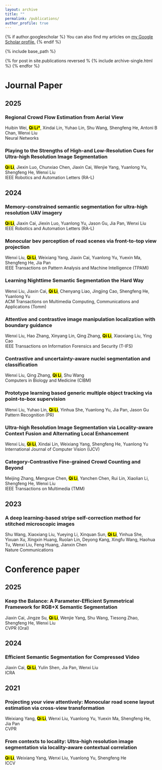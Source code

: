 ```yaml
---
layout: archive
title: ""
permalink: /publications/
author_profile: true
---
```


{% if author.googlescholar %}
  You can also find my articles on <u><a href="{{author.googlescholar}}">my Google Scholar profile</a>.</u>
{% endif %}

{% include base_path %}

{% for post in site.publications reversed %
  {% include archive-single.html %}
{% endfor %}

# Journal Paper
## 2025
### Regional Crowd Flow Estimation from Aerial View 
Huibin Wei, **<mark>Qi Li\*</mark>**, Xindai Lin, Yuhao Lin, Shu Wang, Shengfeng He, Antoni B Chan, Wenxi Liu  
Neural Networks
### Playing to the Strengths of High-and Low-Resolution Cues for Ultra-high Resolution Image Segmentation
**<mark>Qi Li</mark>**, Jiexin Luo, Chunxiao Chen, Jiaxin Cai, Wenjie Yang, Yuanlong Yu, Shengfeng He, Wenxi Liu  
IEEE Robotics and Automation Letters (RA-L)
## 2024
### Memory-constrained semantic segmentation for ultra-high resolution UAV imagery
**<mark>Qi Li</mark>**, Jiaxin Cai, Jiexin Luo, Yuanlong Yu, Jason Gu, Jia Pan, Wenxi Liu  
IEEE Robotics and Automation Letters (RA-L)
### Monocular bev perception of road scenes via front-to-top view projection
Wenxi Liu, **<mark>Qi Li</mark>**, Weixiang Yang, Jiaxin Cai, Yuanlong Yu, Yuexin Ma, Shengfeng He, Jia Pan  
IEEE Transactions on Pattern Analysis and Machine Intelligence (TPAMI)
### Learning Nighttime Semantic Segmentation the Hard Way
Wenxi Liu, Jiaxin Cai, **<mark>Qi Li</mark>**, Chenyang Liao, Jingjing Cao, Shengfeng He, Yuanlong Yu  
ACM Transactions on Multimedia Computing, Communications and Applications (Tomm)
### Attentive and contrastive image manipulation localization with boundary guidance
Wenxi Liu, Hao Zhang, Xinyang Lin, Qing Zhang, **<mark>Qi Li</mark>**, Xiaoxiang Liu, Ying Cao  
IEEE Transactions on Information Forensics and Security (T-IFS)
### Contrastive and uncertainty-aware nuclei segmentation and classification
Wenxi Liu, Qing Zhang, **<mark>Qi Li</mark>**, Shu Wang  
Computers in Biology and Medicine (CIBM)
### Prototype learning based generic multiple object tracking via point-to-box supervision
Wenxi Liu, Yuhao Lin, **<mark>Qi Li</mark>**, Yinhua She, Yuanlong Yu, Jia Pan, Jason Gu  
Pattern Recognition (PR)
### Ultra-high Resolution Image Segmentation via Locality-aware Context Fusion and Alternating Local Enhancement
Wenxi Liu, **<mark>Qi Li</mark>**, Xindai Lin, Weixiang Yang, Shengfeng He, Yuanlong Yu  
International Journal of Computer Vision (IJCV)
### Category-Contrastive Fine-grained Crowd Counting and Beyond
Meijing Zhang, Mengxue Chen, **<mark>Qi Li</mark>**, Yanchen Chen, Rui Lin, Xiaolian Li, Shengfeng He, Wenxi Liu  
IEEE Transactions on Multimedia (TMM)
## 2023
### A deep learning-based stripe self-correction method for stitched microscopic images
Shu Wang, Xiaoxiang Liu, Yueying Li, Xinquan Sun, **<mark>Qi Li</mark>**, Yinhua She, Yixuan Xu, Xingxin Huang, Ruolan Lin, Deyong Kang, Xingfu Wang, Haohua Tu, Wenxi Liu, Feng Huang, Jianxin Chen  
Nature Communications

# Conference paper
## 2025
### Keep the Balance: A Parameter-Efficient Symmetrical Framework for RGB+X Semantic Segmentation
Jiaxin Cai, Jingze Su, **<mark>Qi Li</mark>**, Wenjie Yang, Shu Wang, Tiesong Zhao, Shengfeng He, Wenxi Liu  
CVPR (Oral)
## 2024
### Efficient Semantic Segmentation for Compressed Video
Jiaxin Cai, **<mark>Qi Li</mark>**, Yulin Shen, Jia Pan, Wenxi Liu  
ICRA
## 2021
### Projecting your view attentively: Monocular road scene layout estimation via cross-view transformation
Weixiang Yang, **<mark>Qi Li</mark>**, Wenxi Liu, Yuanlong Yu, Yuexin Ma, Shengfeng He, Jia Pan  
CVPR 
### From contexts to locality: Ultra-high resolution image segmentation via locality-aware contextual correlation
**<mark>Qi Li</mark>**, Weixiang Yang, Wenxi Liu, Yuanlong Yu, Shengfeng He  
ICCV


